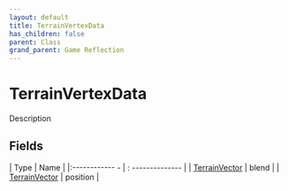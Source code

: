 ```yaml
---
layout: default
title: TerrainVertexData
has_children: false
parent: Class
grand_parent: Game Reflection
---
```

# TerrainVertexData
Description 

## Fields
| Type | Name |
|:------------ - | : -------------- |
| [TerrainVector](game-reflection/classes/terrain_vector.md) | blend |
| [TerrainVector](game-reflection/classes/terrain_vector.md) | position |
